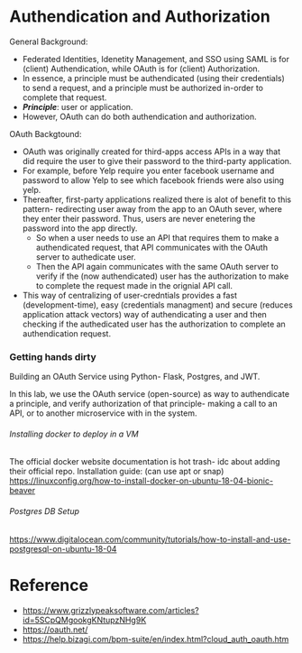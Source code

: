# Authendication and Authorization

General Background: 
* Federated Identities, Idenetity Management, and SSO using SAML is for (client) Authendication, while OAuth is for (client) Authorization.
* In essence, a principle must be authendicated (using their credentials) to send a request, and a principle must be authorized in-order to complete that request.
* ***Principle***: user or application.
* However, OAuth can do both authendication and authorization.

OAuth Backgtound:
* OAuth was originally created for third-apps access APIs in a way that did require the user to give their password to the third-party application.
* For example, before Yelp require you enter facebook username and password to allow Yelp to see which facebook friends were also using yelp.
* Thereafter, first-party applications realized there is alot of benefit to this pattern- redirecting user away from the app to an OAuth sever, where they enter their password. Thus, users are never enetering the password into the app directly. 
  * So when a user needs to use an API that requires them to make a authendicated request, that API communicates with the OAuth server to authedicate user. 
  * Then the API again communicates with the same OAuth server to verify if the (now authendicated) user has the authorization to make to complete the request made in the orignial API call.      
* This way of centralizing of user-credntials provides a fast (development-time), easy (credentials managment) and secure (reduces application attack vectors) way of authendicating a user and then checking if the authedicated user has the authorization to complete an authendication request.   

### Getting hands dirty

Building an OAuth Service using Python- Flask, Postgres, and JWT.

In this lab, we use the OAuth service (open-source) as way to authendicate a principle, and verify authorization of that principle- making a call to an API, or to another microservice with in the system. 

###### Installing docker to deploy in a VM 
The official docker website documentation is hot trash- idc about adding their official repo. Installation guide: (can use apt or snap)
https://linuxconfig.org/how-to-install-docker-on-ubuntu-18-04-bionic-beaver



######  Postgres DB Setup
https://www.digitalocean.com/community/tutorials/how-to-install-and-use-postgresql-on-ubuntu-18-04


# Reference
* https://www.grizzlypeaksoftware.com/articles?id=5SCpQMgookgKNtupzNHg9K
* https://oauth.net/
* https://help.bizagi.com/bpm-suite/en/index.html?cloud_auth_oauth.htm
